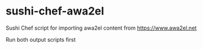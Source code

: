 # sushi-chef-awa2el
Sushi Chef script for importing awa2el content from https://www.awa2el.net

Run both output scripts first
